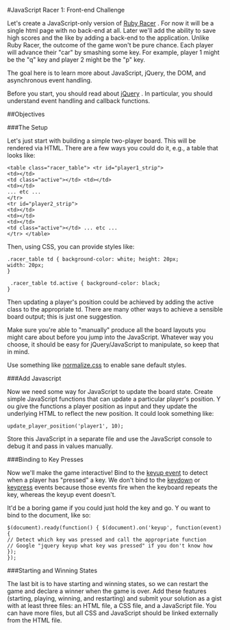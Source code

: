 
#JavaScript Racer 1: Front-end Challenge

Let's create a JavaScript-only version of [Ruby Racer](http://socrates.devbootcamp.com/challenges/230) . For now it will be a single html page with no back-end at all. Later we'll add the ability to save high scores and the like by adding a back-end to the application.
Unlike Ruby Racer, the outcome of the game won't be pure chance. Each player will advance their "car" by smashing some key. For example, player 1 might be the "q" key and player 2 might be the "p" key.

The goal here is to learn more about JavaScript, jQuery, the DOM, and asynchronous event handling.

Before you start, you should read about [jQuery](http://learn.jquery.com/about-jquery/) . In particular, you should understand event handling and callback functions.

##Objectives 

###The Setup

Let's just start with building a simple two-player board. This will be rendered via HTML. There are a few ways you could do it, e.g., a table that looks like:

```
<table class="racer_table"> <tr id="player1_strip">
<td></td>
<td class="active"></td> <td></td>
<td></td>
... etc ...
</tr>
<tr id="player2_strip">
<td></td>
<td></td>
<td></td>
<td class="active"></td> ... etc ...
</tr> </table>
```

Then, using CSS, you can provide styles like:

```
.racer_table td { background-color: white; height: 20px;
width: 20px;
}
￼￼￼￼￼￼
￼.racer_table td.active { background-color: black;
}
```

Then updating a player's position could be achieved by adding the active class to the appropriate td. There are many other ways to achieve a sensible board output; this is just one suggestion.

Make sure you're able to "manually" produce all the board layouts you might care about before you jump into the JavaScript. Whatever way you choose, it should be easy for jQuery/JavaScript to manipulate, so keep that in mind.

Use something like [normalize.css](http://necolas.github.com/normalize.css/) to enable sane default styles. 

###Add Javascript

Now we need some way for JavaScript to update the board state. Create simple JavaScript functions that can update a particular player's position. Y ou give the functions a player position as input and they update the underlying HTML to reflect the new position.
It could look something like:

```
update_player_position('player1', 10);
```

Store this JavaScript in a separate file and use the JavaScript console to debug it and pass in values manually.

###Binding to Key Presses

Now we'll make the game interactive! Bind to the [keyup event](http://api.jquery.com/keyup/) to detect when a player has "pressed" a key. We don't bind to the [keydown](http://api.jquery.com/keydown/) or [keypress](http://api.jquery.com/keypress/) events because those events fire when the keyboard repeats the key, whereas the keyup event doesn't.

It'd be a boring game if you could just hold the key and go. Y ou want to bind to the document, like so: 

```
$(document).ready(function() { $(document).on('keyup', function(event) {
// Detect which key was pressed and call the appropriate function
// Google "jquery keyup what key was pressed" if you don't know how });
});
```
###Starting and Winning States

The last bit is to have starting and winning states, so we can restart the game and declare a winner when the game is over. Add these features (starting, playing, winning, and restarting) and submit your solution as a gist with at least three files: an HTML file, a CSS file, and a JavaScript file. You can have more files, but all CSS and JavaScript should be linked externally from the HTML file.



